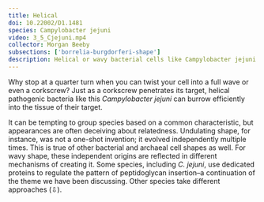 ```yaml
---
title: Helical
doi: 10.22002/D1.1481
species: Campylobacter jejuni
video: 3_5_Cjejuni.mp4
collector: Morgan Beeby
subsections: ['borrelia-burgdorferi-shape']
description: Helical or wavy bacterial cells like Campylobacter jejuni and Borrelia burgdorferi use their corkscrew shape to burrow into host tissue.
---
```


Why stop at a quarter turn when you can twist your cell into a full wave or even a corkscrew? Just as a corkscrew penetrates its target, helical pathogenic bacteria like this *Campylobacter jejuni* can burrow efficiently into the tissue of their target.

It can be tempting to group species based on a common characteristic, but appearances are often deceiving about relatedness. Undulating shape, for instance, was not a one-shot invention; it evolved independently multiple times. This is true of other bacterial and archaeal cell shapes as well. For wavy shape, these independent origins are reflected in different mechanisms of creating it. Some species, including *C. jejuni*, use dedicated proteins to regulate the pattern of peptidoglycan insertion–a continuation of the theme we have been discussing. Other species take different approaches (⇩).

